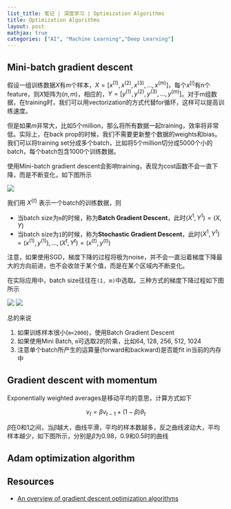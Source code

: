 ```yaml
---
list_title: 笔记 | 深度学习 | Optimization Algorithms
title: Optimization Algorithms
layout: post
mathjax: true
categories: ["AI", "Machine Learning","Deep Learning"]
---
```


## Mini-batch gradient descent

假设一组训练数据$X$有$m$个样本，$X = [x^{(1)},x^{(2)},x^{(3)},...,x^{(m)}]$，每个$x^{[i]}$有n个feature，则$X$矩阵为$(n, m)$，相应的，$Y=[y^{(1)},y^{(2)},y^{(3)},...,y^{(m)}]$。对于m组数据，在training时，我们可以用vectorization的方式代替for循环，这样可以提高训练速度。

但是如果$m$非常大，比如5个million，那么将所有数据一起training，效率将非常低。实际上，在back prop的时候，我们不需要更新整个数据的weights和bias。我们可以将training set分成多个batch，比如将5个million切分成5000个小的batch，每个batch包含1000个训练数据。

使用Mini-batch gradient descent会影响training，表现为cost函数不会一直下降，而是不断变化，如下图所示

<img src="{{site.baseurl}}/assets/images/2018/02/dl-ht-08.png">

我们用 $X^{\{t\}}$ 表示一个batch的训练数据，则

- 当batch size为`m`的时候，称为**Batch Gradient Descent**，此时$(X^{{1}}, Y^{{1}}) = (X, Y)$
- 当batch size为`1`的时候，称为**Stochastic Gradient Descent**，此时$(X^{{1}}, Y^{{1}}) = (x^{(1)}, y^{(1)}), ..., (X^{{t}}, Y^{{t}}) = (x^{(t)}, y^{(t)})$

注意，如果使用SGD，梯度下降的过程将极为noise，并不会一直沿着梯度下降最大的方向前进，也不会收敛于某个值，而是在某个区域内不断变化。

在实际应用中，batch size往往在`(1, m)`中选取。三种方式的梯度下降过程如下图所示

<img src="{{site.baseurl}}/assets/images/2018/02/dl-ht-09-1.png">
<img src="{{site.baseurl}}/assets/images/2018/02/dl-ht-09-2.png">

总的来说

1. 如果训练样本很小(`m<2000`)，使用Batch Gradient Descent
2. 如果使用Mini Batch, `m`可选取2的阶乘，比如64, 128, 256, 512, 1024
3. 注意单个batch所产生的运算量(forward和backward)是否能fit in当前的内存中

## Gradient descent with momentum

Exponentially weighted averages是移动平均的意思，计算方式如下

$$
v_t = \beta v_{t-1} + (1-\beta) \theta_t
$$

$\beta$在0和1之间，当$\beta$越大，曲线平滑，平均的样本数越多，反之曲线波动大，平均样本越少，如下图所示，分别是$\beta$为0.98，0.9和0.5时的曲线



## Adam optimization algorithm

## Resources 

- [An overview of gradient descent optimization algorithms](https://ruder.io/optimizing-gradient-descent/)